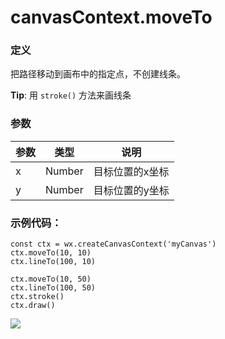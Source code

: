 <!-- https://developers.weixin.qq.com/miniprogram/dev/api/canvas/move-to.html -->

canvasContext.moveTo
====================

### 定义

把路径移动到画布中的指定点，不创建线条。

**Tip**: 用 `stroke()` 方法来画线条

### 参数

  参数 |  类型     |  说明       
-------|-----------|-------------
  x    |  Number   |目标位置的x坐标
  y    |  Number   |目标位置的y坐标

### 示例代码：

    const ctx = wx.createCanvasContext('myCanvas')
    ctx.moveTo(10, 10)
    ctx.lineTo(100, 10)
    
    ctx.moveTo(10, 50)
    ctx.lineTo(100, 50)
    ctx.stroke()
    ctx.draw()
    

![](https://mp.weixin.qq.com/debug/wxadoc/dev/image/canvas/move-to.png)
